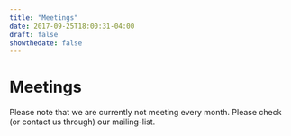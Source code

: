 ```yaml
---
title: "Meetings"
date: 2017-09-25T18:00:31-04:00
draft: false
showthedate: false
---
```


Meetings
===

Please note that we are currently not meeting every month. Please check (or contact us through) our mailing-list.
